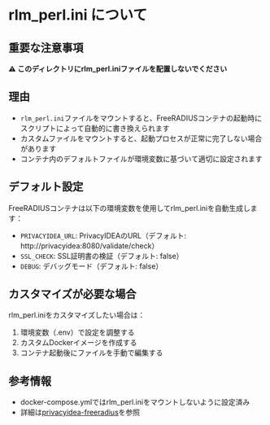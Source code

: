 # rlm_perl.ini について

## 重要な注意事項

**⚠️ このディレクトリにrlm_perl.iniファイルを配置しないでください**

## 理由

- `rlm_perl.ini`ファイルをマウントすると、FreeRADIUSコンテナの起動時にスクリプトによって自動的に書き換えられます
- カスタムファイルをマウントすると、起動プロセスが正常に完了しない場合があります
- コンテナ内のデフォルトファイルが環境変数に基づいて適切に設定されます

## デフォルト設定

FreeRADIUSコンテナは以下の環境変数を使用してrlm_perl.iniを自動生成します：

- `PRIVACYIDEA_URL`: PrivacyIDEAのURL（デフォルト: http://privacyidea:8080/validate/check）
- `SSL_CHECK`: SSL証明書の検証（デフォルト: false）
- `DEBUG`: デバッグモード（デフォルト: false）

## カスタマイズが必要な場合

rlm_perl.iniをカスタマイズしたい場合は：

1. 環境変数（.env）で設定を調整する
2. カスタムDockerイメージを作成する
3. コンテナ起動後にファイルを手動で編集する

## 参考情報

- docker-compose.ymlではrlm_perl.iniをマウントしないように設定済み
- 詳細は[privacyidea-freeradius](https://github.com/gpappsoft/privacyidea-freeradius)を参照
